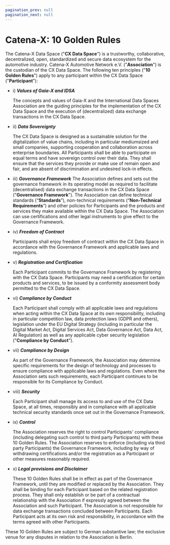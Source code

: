 ```yaml
---
pagination_prev: null
pagination_next: null
---
```


# Catena-X: 10 Golden Rules

The Catena-X Data Space ("**CX Data Space**") is a trustworthy, collaborative, decentralized, open, standardized and secure data ecosystem
for the automotive industry. Catena-X Automotive Network e.V. ("**Association**") is the custodian of the CX Data Space. The following ten
principles ("**10 Golden Rules**") apply to any participant within the CX Data Space ("**Participant**"):

- i) ***Values of Gaia-X and IDSA***

    The concepts and values of Gaia-X and the International Data Spaces Association are the guiding principles for the implementation of the CX Data Space and the execution of (decentralized) data exchange transactions in the CX Data Space.

- ii) ***Data Sovereignty***

    The CX Data Space is designed as a sustainable solution for the digitalization of value chains, including in particular mediumsized and small companies, supporting cooperation and collaboration across enterprise boundaries. All Participants shall be able to participate on equal terms and have sovereign control over their data. They shall ensure that the services they provide or make use of remain open and fair, and are absent of discrimination and undesired lock-in effects.

- iii) ***Governance Framework***
    The Association defines and sets out the governance framework in its operating model as required to facilitate (decentralised) data exchange transactions in the CX Data Space ("**Governance Framework**"). The Association can define technical standards (“**Standards**”), non-technical requirements (“**Non-Technical Requirements**”) and other policies for Participants and the products and services they make available within the CX Data Space. The Association can use certifications and other legal instruments to give effect to the Governance Framework.

- iv) ***Freedom of Contract***

    Participants shall enjoy freedom of contract within the CX Data Space in accordance with the Governance Framework and applicable laws and regulations.

- v) ***Registration and Certification***

    Each Participant commits to the Governance Framework by registering with the CX Data Space. Participants may need a certification for certain products and services, to be issued by a conformity assessment body permitted to the CX Data Space.

- vi) ***Compliance by Conduct***

    Each Participant shall comply with all applicable laws and regulations when acting within the CX Data Space at its own responsibility, including in particular competition law, data protection laws (GDPR and others), legislation under the EU Digital Strategy (including in particular the Digital Market Act, Digital Services Act, Data Governance Act, Data Act, AI Regulation) as well as any applicable cyber security legislation ("**Compliance by Conduct**").

- vii) ***Compliance by Design***

    As part of the Governance Framework, the Association may determine specific requirements for the design of technology and processes to ensure compliance with applicable laws and regulations. Even where the Association sets such requirements, each Participant continues to be responsible for its Compliance by Conduct.

- viii) ***Security***

    Each Participant shall manage its access to and use of the CX Data Space, at all times, responsibly and in compliance with all applicable technical security standards once set out in the Governance Framework.

- ix) ***Control***

    The Association reserves the right to control Participants' compliance (including delegating such control to third party Participants) with these 10 Golden Rules. The Association reserves to enforce (including via third party Participants) the Governance Framework, including by way of withdrawing certifications and/or the registration as a Participant or other measures reasonably required.

- x) ***Legal provisions and Disclaimer***

    These 10 Golden Rules shall be in effect as part of the Governance Framework, until they are modified or replaced by the Association. They shall be binding for each Participant based on the related registration process. They shall only establish or be part of a contractual relationship with the Association if expressly agreed between the Association and such Participant. The Association is not responsible for data exchange transactions concluded between Participants. Each Participant acts at its own risk and responsibility, in accordance with the terms agreed with other Participants.

These 10 Golden Rules are subject to German substantive law; the exclusive venue for any disputes in relation to the Association is Berlin.
